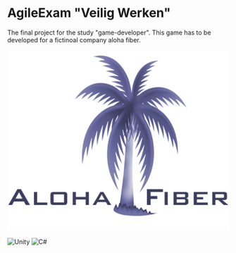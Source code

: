 # AgileExam "Veilig Werken"
The final project for the study "game-developer". This game has to be developed for a fictinoal company aloha fiber.

![logo Aloha Fiber](https://github.com/Mongar23/AgileExam/blob/master/Assets/Veilig%20Werken/3.%20Visuals/Sprites/logo%20aloha%20fiber.png "logo aloha fiber")

<img alt="Unity" src="https://img.shields.io/badge/Made%20with-Unity-%23000000.svg?style=plastic&logo=unity&logoColor=white&labelColor=3d3f5f&color=black"/> <img alt="C#" src="https://img.shields.io/badge/Made%20with-C%23-%23000000.svg?style=plastic&logo=c-sharp&logoColor=white&labelColor=3d3f5f&color=a077db"/>